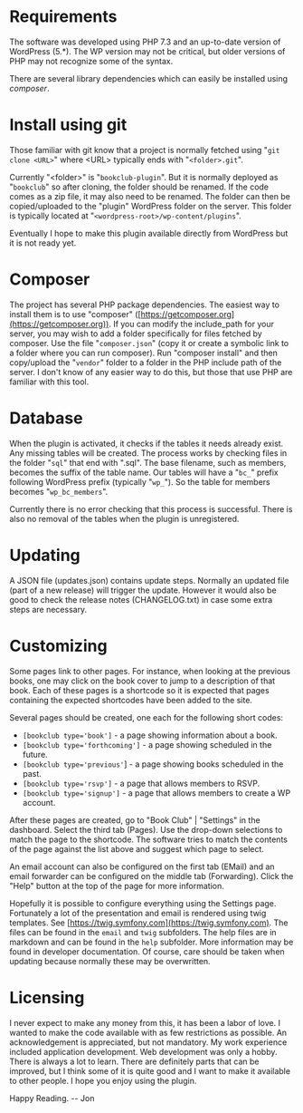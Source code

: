 # Requirements #

The software was developed using PHP 7.3 and an up-to-date version of WordPress (5.\*). The WP version may not be critical, but older versions of PHP may not recognize some of the syntax.

There are several library dependencies which can easily be installed using *composer*.

# Install using git #

Those familiar with git know that a project is normally fetched using "`git clone <URL>`" where &lt;URL&gt; typically ends with "`<folder>.git`".

Currently "&lt;folder&gt;" is "`bookclub-plugin`". But it is normally deployed as "`bookclub`" so after cloning, the folder should be renamed. If the code comes as a zip file, it may also need to be renamed. The folder can then be copied/uploaded to the "plugin" WordPress folder on the server. This folder is typically located at "`<wordpress-root>/wp-content/plugins`".

Eventually I hope to make this plugin available directly from WordPress but it is not ready yet.

# Composer #

The project has several PHP package dependencies. The easiest way to install them is to use "composer" ([https://getcomposer.org](https://getcomposer.org)). If you can modify the include_path for your server, you may wish to add a folder specifically for files fetched by composer. Use the file "`composer.json`" (copy it or create a symbolic link to a folder where you can run composer). Run "composer install" and then copy/upload the "`vendor`" folder to a folder in the PHP include path of the server. I don't know of any easier way to do this, but those that use PHP are familiar with this tool.

# Database #

When the plugin is activated, it checks if the tables it needs already exist. Any missing tables will be created. The process works by checking files in the folder "`sql`" that end with ".sql". The base filename, such as members, becomes the suffix of the table name. Our tables will have a "`bc_`" prefix following WordPress prefix (typically "`wp_`"). So the table for members becomes "`wp_bc_members`".

Currently there is no error checking that this process is successful. There is also no removal of the tables when the plugin is unregistered.

# Updating #

A JSON file (updates.json) contains update steps. Normally an updated file (part of a new release) will trigger the update. However it would also be good to check the release notes (CHANGELOG.txt) in case some extra steps are necessary.

# Customizing #

Some pages link to other pages. For instance, when looking at the previous books, one may click on the book cover to jump to a description of that book. Each of these pages is a shortcode so it is expected that pages containing the expected shortcodes have been added to the site.

Several pages should be created, one each for the following short codes:

* `[bookclub type='book']` - a page showing information about a book.
* `[bookclub type='forthcoming']` - a page showing scheduled in the future.
* `[bookclub type='previous'`] - a page showing books scheduled in the past.
* `[bookclub type='rsvp']` - a page that allows members to RSVP.
* `[bookclub type='signup']` - a page that allows members to create a WP account.

After these pages are created, go to "Book Club" | "Settings" in the dashboard. Select the third tab (Pages). Use the drop-down selections to match the page to the shortcode. The software tries to match the contents of the page against the list above and suggest which page to select.

An email account can also be configured on the first tab (EMail) and an email forwarder can be configured on the middle tab (Forwarding). Click the "Help" button at the top of the page for more information.

Hopefully it is possible to configure everything using the Settings page. Fortunately a lot of the presentation and email is rendered using twig templates. See [https://twig.symfony.com](https://twig.symfony.com). The files can be found in the `email` and `twig` subfolders. The help files are in markdown and can be found in the `help` subfolder. More information may be found in developer documentation. Of course, care should be taken when updating because normally these may be overwritten.

# Licensing #

I never expect to make any money from this, it has been a labor of love. I wanted to make the code available with as few restrictions as possible. An acknowledgement is appreciated, but not mandatory. My work experience included application development. Web development was only a hobby. There is always a lot to learn. There are definitely parts that can be improved, but I think some of it is quite good and I want to make it available to other people. I hope you enjoy using the plugin.

Happy Reading. -- Jon
